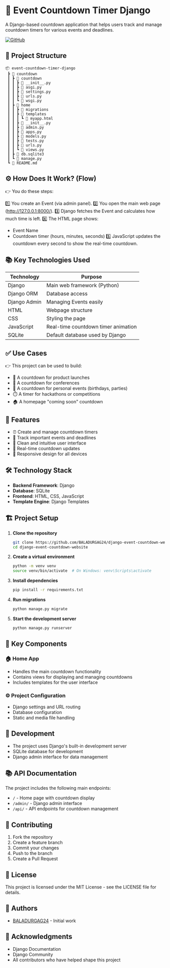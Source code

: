 # 🎯 Event Countdown Timer Django

A Django-based countdown application that helps users track and manage countdown timers for various events and deadlines.

[![GitHub](https://img.shields.io/badge/GitHub-Repository-blue)](https://github.com/BALADURGAG24/django-event-countdown-website)

## 📁 Project Structure
 
```
📦 event-countdown-timer-django 
 ┣ 📂 countdown 
 ┃ ┣ 📂 countdown
 ┃ ┃ ┣ 📄 __init__.py 
 ┃ ┃ ┣ 📄 asgi.py
 ┃ ┃ ┣ 📄 settings.py 
 ┃ ┃ ┣ 📄 urls.py 
 ┃ ┃ ┗ 📄 wsgi.py
 ┃ ┣ 📂 home
 ┃ ┃ ┣ 📂 migrations
 ┃ ┃ ┣ 📂 templates
 ┃ ┃ ┃ ┗ 📄 myapp.html
 ┃ ┃ ┣ 📄 __init__.py
 ┃ ┃ ┣ 📄 admin.py
 ┃ ┃ ┣ 📄 apps.py
 ┃ ┃ ┣ 📄 models.py
 ┃ ┃ ┣ 📄 tests.py
 ┃ ┃ ┣ 📄 urls.py
 ┃ ┃ ┗ 📄 views.py
 ┃ ┣ 📄 db.sqlite3
 ┃ ┗ 📄 manage.py
 ┗ 📄 README.md
```

## ⚙️ How Does It Work? (Flow)

👉 You do these steps:

1️⃣ You create an Event (via admin panel).
2️⃣ You open the main web page (http://127.0.0.1:8000/).
3️⃣ Django fetches the Event and calculates how much time is left.
4️⃣ The HTML page shows:
   - Event Name
   - Countdown timer (hours, minutes, seconds)
5️⃣ JavaScript updates the countdown every second to show the real-time countdown.

## 📚 Key Technologies Used

| Technology | Purpose |
|------------|---------|
| Django | Main web framework (Python) |
| Django ORM | Database access |
| Django Admin | Managing Events easily |
| HTML | Webpage structure |
| CSS | Styling the page |
| JavaScript | Real-time countdown timer animation |
| SQLite | Default database used by Django |

## ✅ Use Cases

👉 This project can be used to build:

- 🚀 A countdown for product launches
- 🎤 A countdown for conferences
- 🎉 A countdown for personal events (birthdays, parties)
- ⏱️ A timer for hackathons or competitions
- 🏠 A homepage "coming soon" countdown

## 🚀 Features

- ⏰ Create and manage countdown timers
- 📅 Track important events and deadlines
- 🎨 Clean and intuitive user interface
- 🔄 Real-time countdown updates
- 📱 Responsive design for all devices

## 🛠️ Technology Stack

- **Backend Framework**: Django
- **Database**: SQLite
- **Frontend**: HTML, CSS, JavaScript
- **Template Engine**: Django Templates

## 🏗️ Project Setup

1. **Clone the repository**
   ```bash
   git clone https://github.com/BALADURGAG24/django-event-countdown-website.git
   cd django-event-countdown-website
   ```

2. **Create a virtual environment**
   ```bash
   python -m venv venv
   source venv/bin/activate  # On Windows: venv\Scripts\activate
   ```

3. **Install dependencies**
   ```bash
   pip install -r requirements.txt
   ```

4. **Run migrations**
   ```bash
   python manage.py migrate
   ```

5. **Start the development server**
   ```bash
   python manage.py runserver
   ```

## 📝 Key Components

### 🏠 Home App
- Handles the main countdown functionality
- Contains views for displaying and managing countdowns
- Includes templates for the user interface

### ⚙️ Project Configuration
- Django settings and URL routing
- Database configuration
- Static and media file handling

## 🔧 Development

- The project uses Django's built-in development server
- SQLite database for development
- Django admin interface for data management

## 📚 API Documentation

The project includes the following main endpoints:
- `/` - Home page with countdown display
- `/admin/` - Django admin interface
- `/api/` - API endpoints for countdown management

## 🤝 Contributing

1. Fork the repository
2. Create a feature branch
3. Commit your changes
4. Push to the branch
5. Create a Pull Request

## 📄 License

This project is licensed under the MIT License - see the LICENSE file for details.

## 👥 Authors

- [BALADURGAG24](https://github.com/BALADURGAG24) - Initial work

## 🙏 Acknowledgments

- Django Documentation
- Django Community
- All contributors who have helped shape this project
